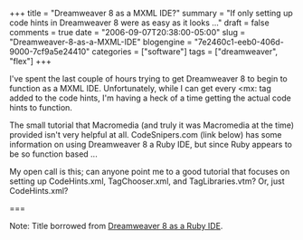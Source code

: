 +++
title = "Dreamweaver 8 as a MXML IDE?"
summary = "If only setting up code hints in Dreamweaver 8 were as easy as it looks ..."
draft = false
comments = true
date = "2006-09-07T20:38:00-05:00"
slug = "Dreamweaver-8-as-a-MXML-IDE"
blogengine = "7e2460c1-eeb0-406d-9000-7cf9a5e24410"
categories = ["software"]
tags = ["dreamweaver", "flex"]
+++

<p>
I&#39;ve spent the last couple of hours trying to get Dreamweaver 8 to begin to function as a MXML IDE. Unfortunately, while I can get every &lt;mx: tag added to the code hints, I&#39;m having a heck of a time getting the actual code hints to function.
</p>
<p>
The small tutorial that Macromedia (and truly it was Macromedia at the time) provided isn&#39;t very helpful at all. CodeSnipers.com (link below) has some information on using Dreamweaver 8 a Ruby IDE, but since Ruby appears to be so function based ...
</p>
<p>
My open call is this; can anyone point me to a good tutorial that focuses on setting up CodeHints.xml, TagChooser.xml, and TagLibraries.vtm? Or, just CodeHints.xml?
</p>
<p>
===
</p>
<p>
Note: Title borrowed from <a href="http://codesnipers.com/?q=node/175">Dreamweaver 8 as a Ruby IDE</a>.
</p>

